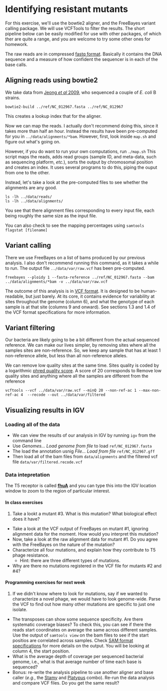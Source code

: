 # Identifying resistant mutants

For this exercise, we'll use the bowtie2 aligner, and the FreeBayes variant calling package. We will use VCFTools to filter the results. The short pipeline below can be easily modified for use with other packages, of which ther are quite a range, and you are welcome to try some other ones for homework. 

The raw reads are in compressed [fastq format](http://en.wikipedia.org/wiki/FASTQ_format). Basically it contains the DNA sequence and a measure of how confident the sequencer is in each of the base calls.

## Aligning reads using bowtie2

We take data from [Jeong *et al* 2009](http://www.ncbi.nlm.nih.gov/pubmed/19786035), who sequenced a couple of *E. coli* B strains.

```
bowtie2-build ../ref/NC_012967.fasta ../ref/NC_012967
```

This creates a lookup index that for the aligner.

Now we can map the reads. I actually don't recommend doing this, since it takes more than half an hour. Instead the results have been pre-computed for you in ```../data/alignments/*bam```. However, first, look inside ```map.sh``` and figure out what's going on.

However, if you do want to run your own computations, run  ```./map.sh``` This script maps the reads, adds read groups (sample ID, and meta-data, such as sequencing platform, *etc.*), sorts the output by chromosomal position and creates an index. It uses several programs to do this, piping the ouput from one to the other.

Instead, let's take a look at the pre-computed files to see whether the alignments are any good. 

```
ls -lh ../data/reads/
ls -lh ../data/alignments/
```
You see that there alignment files corresponding to every input file, each being roughly the same size as the input file.

You can also check to see the mapping percentages using ```samtools flagstat [filename]```

## Variant calling

There we use FreeBayes on a list of bams produced by our previous analysis. I also don't recommend running this command, as it takes a while to run. The output file ```../data/var/raw.vcf``` has been pre-computed.

```
freebayes --ploidy 1 --fasta-reference ../ref/NC_012967.fasta --bam ../data/alignments/*bam -v ../data/var/raw.vcf
```

The outcome of this analysis is in [VCF format](http://samtools.github.io/hts-specs/VCFv4.2.pdf). It is designed to be human-readable, but just barely. At its core, it contains evidence for variability at sites throughout the genome (column 6), and what the genotype of each sample is at that site (columns 9 and onward). See sections 1.3 and 1.4 of the VCF format specifications for more information.

## Variant filtering

Our bacteria are likely going to be a bit different from the actual sequenced reference. We can make our lives simpler, by removing sites where all the samples sites are non-reference. So, we keep any sample that has at least 1 non-reference allele, but less than all non-reference alleles.

We can remove low quality sites at the same time. Sites quality is coded by a logarithmic [phred quality score](http://en.wikipedia.org/wiki/Phred_quality_score). A score of 20 corresponds to 
Remove low quality sites and anything where all the samples are different from the reference
```
vcftools --vcf ../data/var/raw.vcf --minQ 20 --non-ref-ac 1 --max-non-ref-ac 4  --recode --out ../data/var/filtered
```

## Visualizing results in IGV

### Loading all of the data

- We can view the results of our analysis in IGV by running ```igv``` from the command line
- Use *Genomes... Load genome from file* to load ```ref/NC_012967.fasta```
- The load the annotation usnig *File... Load from file*  ```ref/NC_012967.gff```
- Then load all of the bam files from ```data/alignments``` and the filtered vcf file ```data/var/filtered.recode.vcf```

### Data intepretation

The T5 receptor is called [**fhuA**](https://www.wikigenes.org/e/gene/e/944856.html) and you can type this into the IGV location window to zoom to the region of particular interest.


#### In class exercises

1. Take a lookt a mutant #3. What is this mutation? What biological effect does it have?
- Take a look at the VCF output of FreeBayes on mutant #1, ignoring alignment data for the moment. How would you interpret this mutation?
- Now, take a look at the raw alignment data for mutant #1. Do you agree with the FreeBayes on the nature of the mutation?
- Characterize all four mutations, and explain how they contribute to T5 phage resistance.
	- Hint: there are three different types of mutations.
- Why are there no mutations registered in the VCF file for mutants #2 and #4? 

#### Programming exercises for next week

1. If we didn't know where to look for mutations, say if we wanted to characterize a novel phage, we would have to look genome-wide. Parse the VCF to find out how many other mutations are specific to just one isolate.
- The transposes can show some sequence specificity. Are there systematic coverage biases? To check this, you can see if there the reads start coordinates on average the same across different samples. Use the output of ```samtools view``` on the bam files to see if the start positios are correlated across samples. Check [SAM format specifications](https://samtools.github.io/hts-specs/SAMv1.pdf) for more details on the output. You will be looking at column 4, the start position.
- What is the average depth of coverage per sequenced bacterial genome, i.e., what is that average number of time each base is sequenced?
- Bonus: re-write the analysis pipeline to use another aligner and base caller (*e.g.*, the [Stamy](http://www.well.ox.ac.uk/project-stampy) and [Platypus](http://www.well.ox.ac.uk/platypus) combo). Re-run the data analysis and compare VCF files. Do you get the same result?
